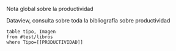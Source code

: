 Nota global sobre la productividad

Dataview, consulta sobre toda la bibliografía sobre productividad

``` dataview
table tipo, Imagen
from #test/libros
where Tipo=[[PRODUCTIVIDAD]]
```
